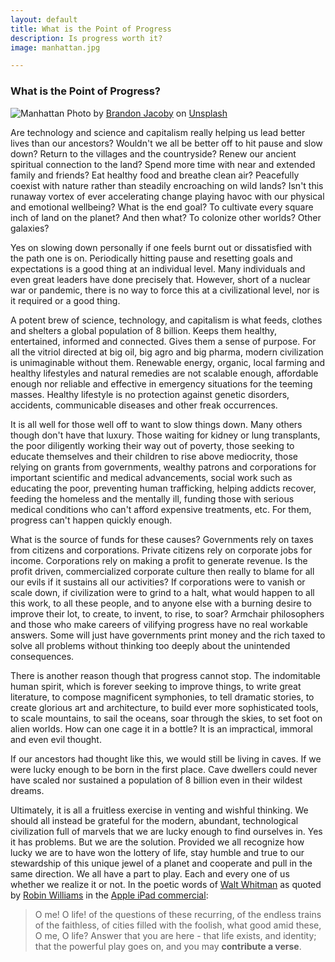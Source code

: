 ```yaml
---
layout: default
title: What is the Point of Progress
description: Is progress worth it?  
image: manhattan.jpg

---
```


### What is the Point of Progress?

![Manhattan](../../../img/manhattan.jpg)
Photo by <a href="https://unsplash.com/@jacobybrandon?utm_content=creditCopyText&utm_medium=referral&utm_source=unsplash">Brandon Jacoby</a> on <a href="https://unsplash.com/photos/aerial-photography-of-buildings-near-sea-Ab-W3gen18Q?utm_content=creditCopyText&utm_medium=referral&utm_source=unsplash">Unsplash</a>
      
Are technology and science and capitalism really helping us lead better lives than our ancestors? Wouldn't we all be better off to hit pause and slow down? Return to the villages and the countryside? Renew our ancient spiritual connection to the land? Spend more time with near and extended family and friends? Eat healthy food and breathe clean air? Peacefully coexist with nature rather than steadily encroaching on wild lands? Isn't this runaway vortex of ever accelerating change playing havoc with our physical and emotional wellbeing? What is the end goal? To cultivate every square inch of land on the planet? And then what? To colonize other worlds? Other galaxies?

Yes on slowing down personally if one feels burnt out or dissatisfied with the path one is on. Periodically hitting pause and resetting goals and expectations is a good thing at an individual level. Many individuals and even great leaders have done precisely that. However, short of a nuclear war or pandemic, there is no way to force this at a civilizational level, nor is it required or a good thing. 

A potent brew of science, technology, and capitalism is what feeds, clothes and shelters a global population of 8 billion. Keeps them healthy, entertained, informed and connected. Gives them a sense of purpose. For all the vitriol directed at big oil, big agro and big pharma, modern civilization is unimaginable without them. Renewable energy, organic, local farming and healthy lifestyles and natural remedies are not scalable enough, affordable enough nor reliable and effective in emergency situations for the teeming masses. Healthy lifestyle is no protection against genetic disorders, accidents, communicable diseases and other freak occurrences. 

It is all well for those well off to want to slow things down. Many others though don't have that luxury. Those waiting for kidney or lung transplants, the poor diligently working their way out of poverty, those seeking to educate themselves and their children to rise above mediocrity, those relying on grants from governments, wealthy patrons and corporations for important scientific and medical advancements, social work such as educating the poor, preventing human trafficking, helping addicts recover, feeding the homeless and the mentally ill, funding those with serious medical conditions who can't afford expensive treatments, etc. For them, progress can't happen quickly enough. 

What is the source of funds for these causes? Governments rely on taxes from citizens and corporations. Private citizens rely on corporate jobs for income. Corporations rely on making a profit to generate revenue. Is the profit driven, commercialized corporate culture then really to blame for all our evils if it sustains all our activities? If corporations were to vanish or scale down, if civilization were to grind to a halt, what would happen to all this work, to all these people, and to anyone else with a burning desire to improve their lot, to create, to invent, to rise, to soar? Armchair philosophers and those who make careers of vilifying progress have no real workable answers. Some will just have governments print money and the rich taxed to solve all problems without thinking too deeply about the unintended consequences. 

There is another reason though that progress cannot stop. The indomitable human spirit, which is forever seeking to improve things, to write great literature, to compose magnificent symphonies, to tell dramatic stories, to create glorious art and architecture, to build ever more sophisticated tools, to scale mountains, to sail the oceans, soar through the skies, to set foot on alien worlds. How can one cage it in a bottle? It is an impractical, immoral and even evil thought. 

If our ancestors had thought like this, we would still be living in caves. If we were lucky enough to be born in the first place. Cave dwellers could never have scaled nor sustained a population of 8 billion even in their wildest dreams. 

Ultimately, it is all a fruitless exercise in venting and wishful thinking. We should all instead be grateful for the modern, abundant, technological civilization full of marvels that we are lucky enough to find ourselves in. Yes it has problems. But we are the solution. Provided we all recognize how lucky we are to have won the lottery of life, stay humble and true to our stewardship of this unique jewel of a planet and cooperate and pull in the same direction. We all have a part to play. Each and every one of us whether we realize it or not. In the poetic words of [Walt Whitman](https://en.wikipedia.org/wiki/Walt_Whitman) as quoted by [Robin Williams](https://en.wikipedia.org/wiki/Robin_Williams) in the [Apple iPad commercial](https://www.youtube.com/watch?v=Ep2_0WHogRQ&feature=youtu.be):

> O me! O life! of the questions of these recurring, of the endless trains of the faithless, of cities filled with the foolish, what good amid these, O me, O life? Answer that you are here - that life exists, and identity; that the powerful play goes on, and you may **contribute a verse**.